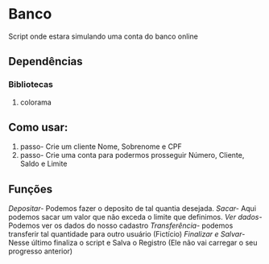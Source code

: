 # Banco
Script onde estara simulando uma conta do banco online

## Dependências
### Bibliotecas
1. colorama

## Como usar:
1. passo- Crie um cliente
	 Nome, Sobrenome e CPF
2. passo- Crie uma conta para podermos prosseguir
 	 Número, Cliente, Saldo e Limite

## Funções
 
*Depositar-* Podemos fazer o deposito de tal quantia desejada.
*Sacar-* Aqui podemos sacar um valor que não exceda o limite que definimos.
*Ver dados-* Podemos ver os dados do nosso cadastro
*Transferência-* podemos transferir tal quantidade para outro usuário (Fictício)
*Finalizar e Salvar-* Nesse último finaliza o script e Salva o Registro (Ele não vai carregar o seu progresso anterior)
